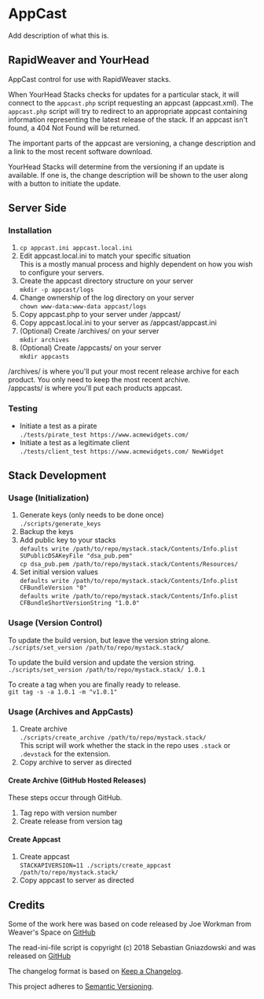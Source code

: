 # AppCast

Add description of what this is.

## RapidWeaver and YourHead

AppCast control for use with RapidWeaver stacks.

When YourHead Stacks checks for updates for a particular stack, it will connect to the `appcast.php` script requesting an appcast (appcast.xml). The `appcast.php` script will try to redirect to an appropriate appcast containing information representing the latest release of the stack. If an appcast isn't found, a 404 Not Found will be returned.

The important parts of the appcast are versioning, a change description and a link to the most recent software download.

YourHead Stacks will determine from the versioning if an update is available. If one is, the change description will be shown to the user along with a button to initiate the update.

## Server Side

### Installation

1. `cp appcast.ini appcast.local.ini`
1. Edit appcast.local.ini to match your specific situation  
This is a mostly manual process and highly dependent on how you wish to configure your servers.
1. Create the appcast directory structure on your server  
`mkdir -p appcast/logs`
1. Change ownership of the log directory on your server  
`chown www-data:www-data appcast/logs`
1. Copy appcast.php to your server under /appcast/
1. Copy appcast.local.ini to your server as /appcast/appcast.ini
1. (Optional) Create /archives/ on your server  
`mkdir archives`
1. (Optional) Create /appcasts/ on your server  
`mkdir appcasts`

/archives/ is where you'll put your most recent release archive for each product. You only need to keep the most recent archive.  
/appcasts/ is where you'll put each products appcast.

### Testing

* Initiate a test as a pirate  
`./tests/pirate_test https://www.acmewidgets.com/`
* Initiate a test as a legitimate client  
`./tests/client_test https://www.acmewidgets.com/ NewWidget`

## Stack Development

### Usage (Initialization)

1. Generate keys (only needs to be done once)  
`./scripts/generate_keys`
1. Backup the keys
1. Add public key to your stacks  
`defaults write /path/to/repo/mystack.stack/Contents/Info.plist SUPublicDSAKeyFile "dsa_pub.pem"`  
`cp dsa_pub.pem /path/to/repo/mystack.stack/Contents/Resources/`
1. Set initial version values  
`defaults write /path/to/repo/mystack.stack/Contents/Info.plist CFBundleVersion "0"`  
`defaults write /path/to/repo/mystack.stack/Contents/Info.plist CFBundleShortVersionString "1.0.0"`

### Usage (Version Control)

To update the build version, but leave the version string alone.  
`./scripts/set_version /path/to/repo/mystack.stack/`

To update the build version and update the version string.  
`./scripts/set_version /path/to/repo/mystack.stack/ 1.0.1`

To create a tag when you are finally ready to release.  
`git tag -s -a 1.0.1 -m "v1.0.1"`

### Usage (Archives and AppCasts)

1. Create archive  
`./scripts/create_archive /path/to/repo/mystack.stack/`  
This script will work whether the stack in the repo uses `.stack` or `.devstack` for the extension.
1. Copy archive to server as directed

#### Create Archive (GitHub Hosted Releases)

These steps occur through GitHub.

1. Tag repo with version number
1. Create release from version tag

#### Create Appcast

1. Create appcast  
`STACKAPIVERSION=11 ./scripts/create_appcast /path/to/repo/mystack.stack/`
1. Copy appcast to server as directed

## Credits

Some of the work here was based on code released by Joe Workman from Weaver's Space on [GitHub](https://github.com/joeworkman/stacks-sparkle)

The read-ini-file script is copyright (c) 2018 Sebastian Gniazdowski and was released on [GitHub](https://github.com/zdharma/Zsh-100-Commits-Club/blob/master/Zsh-Native-Scripting-Handbook.adoc#parsing-ini-file)

The changelog format is based on [Keep a Changelog](https://keepachangelog.com/en/1.0.0/).

This project adheres to [Semantic Versioning](https://semver.org/spec/v2.0.0.html).
